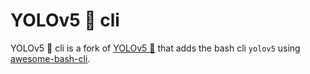 # YOLOv5 🚀 cli

YOLOv5 🚀 cli is a fork of [YOLOv5 🚀](https://github.com/ultralytics/yolov5) that adds the bash cli `yolov5` using [awesome-bash-cli](https://github.com/kamangir/awesome-bash-cli). 